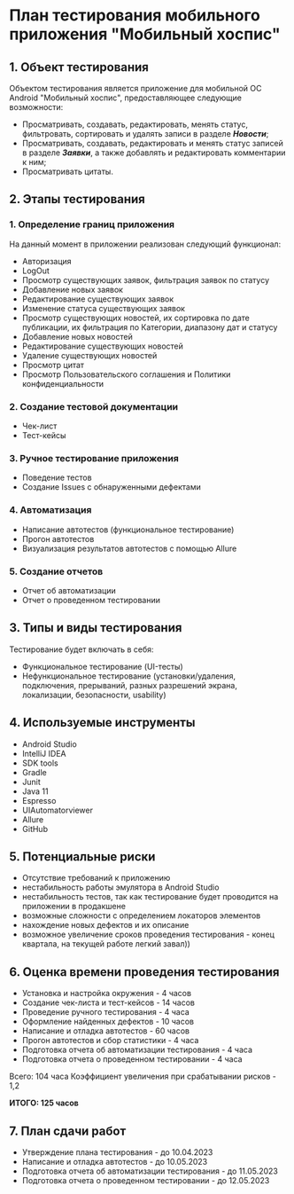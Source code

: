 #  План тестирования мобильного приложения "Мобильный хоспис"

##  1. Объект тестирования

Объектом тестирования является приложение для мобильной ОС Android "Мобильный хоспис", предоставляющее следующие возможности:
* Просматривать, создавать, редактировать, менять статус, фильтровать, сортировать и удалять записи в разделе ***Новости***;
* Просматривать, создавать, редактировать и менять статус записей в разделе ***Заявки***, а также добавлять и редактировать комментарии к ним;
* Просматривать цитаты.

## 2. Этапы тестирования

### 1. Определение границ приложения

На данный момент в приложении реализован следующий функционал:
* Авторизация
* LogOut
* Просмотр существующих заявок, фильтрация заявок по статусу
* Добавление новых заявок
* Редактирование существующих заявок
* Изменение статуса существующих заявок
* Просмотр существующих новостей, их сортировка по дате публикации, их фильтрация по Категории, диапазону дат и статусу
* Добавление новых новостей
* Редактирование существующих новостей
* Удаление существующих новостей
* Просмотр цитат
* Просмотр Пользовательского соглашения и Политики конфиденциальности

### 2. Создание тестовой документации
* Чек-лист
* Тест-кейсы

### 3. Ручное тестирование приложения
* Поведение тестов
* Создание Issues с обнаруженными дефектами
### 4. Автоматизация
* Написание автотестов (функциональное тестирование)
* Прогон автотестов
* Визуализация результатов автотестов с помощью Allure
### 5. Создание отчетов
* Отчет об автоматизации
* Отчет о проведенном тестировании

## 3. Типы и виды тестирования
Тестирование будет включать в себя:
* Функциональное тестирование (UI-тесты)
* Нефункциональное тестирование (установки/удаления, подключения, прерываний, разных разрешений экрана, локализации, безопасности, usability)

## 4. Используемые инструменты
* Android Studio
* IntelliJ IDEA
* SDK tools
* Gradle
* Junit
* Java 11
* Espresso
* UIAutomatorviewer
* Allure
* GitHub

## 5. Потенциальные риски
* Отсутствие требований к приложению
* нестабильность работы эмулятора в Android Studio
* нестабильность тестов, так как тестирование будет проводится на приложении в продакшене
* возможные сложности с определением локаторов элементов
* нахождение новых дефектов и их описание
* возможное увеличение сроков проведения тестирования - конец квартала, на текущей работе легкий завал))

## 6. Оценка времени проведения тестирования
* Установка и настройка окружения - 4 часов
* Создание чек-листа и тест-кейсов - 14 часов
* Проведение ручного тестирования - 4 часа
* Оформление найденных дефектов - 10 часов
* Написание и отладка автотестов - 60 часов
* Прогон автотестов и сбор статистики - 4 часа
* Подготовка отчета об автоматизации тестирования - 4 часа
* Подготовка отчета о проведенном тестировании - 4 часа

Всего: 104 часа
Коэффициент увеличения при срабатывании рисков - 1,2

**ИТОГО: 125 часов**
## 7. План сдачи работ
* Утверждение плана тестирования - до 10.04.2023
* Написание и отладка автотестов - до 10.05.2023
* Подготовка отчета об автоматизации тестирования - до 11.05.2023
* Подготовка отчета о проведенном тестировании - до 12.05.2023


